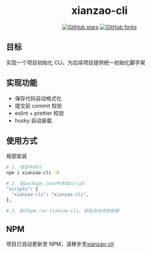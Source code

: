 <br />
<h1 align="center">xianzao-cli</h1>
<p align="center">
<a href="https://github.com/xianzao/xianzao-cli/stargazers"><img alt="GitHub stars" src="https://img.shields.io/github/stars/xianzao/xianzao-cli"></a>
<a href="https://github.com/xianzao/xianzao-cli/network"><img alt="GitHub forks" src="https://img.shields.io/github/forks/xianzao/xianzao-cli"></a>
</p>

## 目标

实现一个项目初始化 CLI，为后续项目提供统一初始化脚手架

## 实现功能

- 保存代码自动格式化
- 提交前 commit 校验
- eslint + prettier 校验
- husky 自动装载

## 使用方式

局部安装

```BASH
# 1. 项目中执行
npm i xianzao-cli -D

# 2. 在package.json中添加script
"scripts": {
  "xianzao-cli": "xianzao-cli",
},

# 3. 执行npm run xianzao-cli, 即会自动添加依赖
```

## NPM

项目已自动更新至 NPM，请移步至[xianzao-cli](https://www.npmjs.com/package/xianzao-cli)
